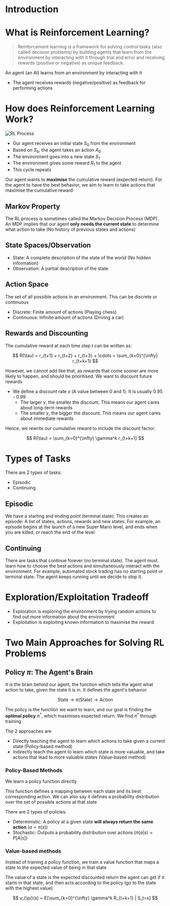 # Introduction

# What is Reinforcement Learning?

> Reinforcement learning is a framework for solving control tasks (also called decision problems) by building agents that learn from the environment by interacting with it through trial and error and receiving rewards (positive or negative) as unique feedback.

An agent (an AI) learns from an environment by interacting with it
- The agent receives rewards (negative/positive) as feedback for performing actions

# How does Reinforcement Learning Work?

![RL Process](https://huggingface.co/datasets/huggingface-deep-rl-course/course-images/resolve/main/en/unit1/RL_process.jpg)

- Our agent receives an initial state $S_0$ from the environment
- Based on $S_0$, the agent takes an action $A_0$
- The environment goes into a new state $S_1$
- The environment gives some reward $R_1$ to the agent
- This cycle repeats

Our agent wants to **maximise** the cumulative reward (expected return). For the agent to have the best behavior, we aim to learn to take actions that maximise the cumulative reward

## Markov Property

The RL process is sometimes called the Markov Decision Process (MDP). An MDP implies that our agent **only needs the current state** to determine what action to take (No history of previous states and actions)

## State Spaces/Observation

- State: A complete description of the state of the world (No hidden information)
- Observation: A partial description of the state

## Action Space

The set of all possible actions in an environment. This can be discrete or continuous
- Discrete: Finite amount of actions (Playing chess)
- Continuous: Infinite amount of actions (Driving a car)

## Rewards and Discounting

The cumulative reward at each time step $t$ can be written as:

$$
R(\tau) = r_{t+1} + r_{t+2} + r_{t+3} + \cdots = \sum_{k=0}^{\infty} r_{t+k+1}
$$

However, we cannot add like that, as rewards that come sooner are more likely to happen, and should be prioritised. We want to discount future rewards
- We define a discount rate $\gamma$ (A value between 0 and 1). It is usually 0.95 - 0.99
    - The larger $\gamma$, the smaller the discount. This means our agent cares about long-term rewards
    - The smaller $\gamma$, the bigger the discount. This means our agent cares about immediate rewards

Hence, we rewrite our cumulative reward to include the discount factor:

$$
R(\tau) = \sum_{k=0}^{\infty} \gamma^k r_{t+k+1}
$$

# Types of Tasks

There are 2 types of tasks:
- Episodic
- Continuing

## Episodic

We have a starting and ending point (terminal state). This creates an episode: A list of states, actions, rewards and new states. For example, an episode begins at the launch of a new Super Mario level, and ends when you are killed, or reach the end of the level

## Continuing

There are tasks that continue forever (no terminal state). The agent must learn how to choose the best actions and simultaneously interact with the environment. For example, automated stock trading has no starting point or terminal state. The agent keeps running until we decide to stop it.

# Exploration/Exploitation Tradeoff

- Exploration is exploring the environment by trying random actions to find out more information about the environment
- Exploitation is exploiting known information to maximise the reward

# Two Main Approaches for Solving RL Problems

## Policy $\pi$: The Agent's Brain

$\pi$ is the brain behind our agent, the function which tells the agent what action to take, given the state it is in. It defines the agent's behavior

$$
\text{State} \to \pi(\text{State}) \to \text{Action}
$$

The policy is the function we want to learn, and our goal is finding the **optimal policy** $\pi^*$, which maximises expected return. We find $\pi^*$ through training

The 2 approaches are
- Directly teaching the agent to learn which actions to take given a current state (Policy-based method)
- Indirectly teach the agent to learn which state is more valuable, and take actions that lead to more valuable states (Value-based method)

### Policy-Based Methods

We learn a policy function directly

This function defines a mapping between each state and its best corresponding action. We can also say it defines a probability distribution over the set of possible actions at that state

There are 2 types of policies:
- Deterministic: A policy at a given state **will always return the same action** ($a = \pi(s)$)
- Stochastic: Outputs a probability distribution over actions ($\pi(a|s) = P[A|s]$)

### Value-based methods

Instead of training a policy function, we train a value function that maps a state to the expected value of being in that state

The value of a state is the expected discounted return the agent can get if it starts in that state, and then acts according to the policy (go to the state with the highest value)

$$
v_{\pi}(s) = E[\sum_{k=0}^{\infty} \gamma^k R_{t+k+1} | S_t=s]
$$